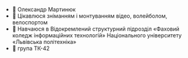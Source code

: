 - 👋 Олександр Мартинюк
- 👀 Цікавлюся зніманням і монтуванням відео, волейболом, велоспортом
- 🌱 Навчаюся в Відокремлений структурний підрозділ «Фаховий коледж інформаційних технологій» Національного університету «Львівська політехніка»
- 🧑 група ТК-42


<!---
OLexandr-Martyniuk/OLexandr-Martyniuk is a ✨ special ✨ repository because its `README.md` (this file) appears on your GitHub profile.
You can click the Preview link to take a look at your changes.
--->
